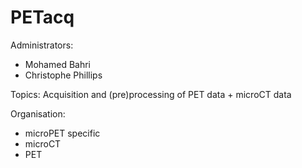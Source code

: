 PETacq
=========

Administrators:
- Mohamed Bahri
- Christophe Phillips

Topics:
Acquisition and (pre)processing of PET data + microCT data

Organisation:
- microPET specific
- microCT
- PET
